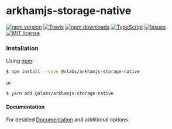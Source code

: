 # arkhamjs-storage-native

[![npm version](https://img.shields.io/npm/v/@nlabs/arkhamjs-storage-native.svg?style=flat-square)](https://www.npmjs.com/package/@nlabs/arkhamjs-storage-native)
[![Travis](https://img.shields.io/travis/nitrogenlabs/arkhamjs-storage-native.svg?style=flat-square)](https://travis-ci.org/nitrogenlabs/arkhamjs-storage-native)
[![npm downloads](https://img.shields.io/npm/dm/@nlabs/arkhamjs-storage-native.svg?style=flat-square)](https://www.npmjs.com/package/@nlabs/arkhamjs-storage-native)
[![TypeScript](https://badges.frapsoft.com/typescript/version/typescript-next.svg?v=101)](https://github.com/ellerbrock/typescript-badges/)
[![Issues](http://img.shields.io/github/issues/nitrogenlabs/arkhamjs-storage-native.svg?style=flat-square)](https://github.com/nitrogenlabs/arkhamjs-storage-native/issues)
[![MIT license](http://img.shields.io/badge/license-MIT-brightgreen.svg?style=flat-square)](http://opensource.org/licenses/MIT)

### Installation

Using [npm](https://www.npmjs.com/):
```bash
$ npm install --save @nlabs/arkhamjs-storage-native
```
or
```bash
$ yarn add @nlabs/arkhamjs-storage-native
```

#### Documentation

For detailed [Documentation](http://www.arkhamjs.io) and additional options.
